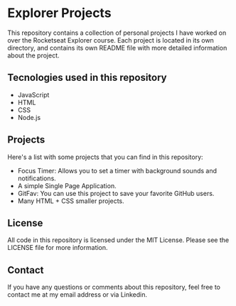 # Explorer Projects
This repository contains a collection of personal projects I have worked on over the Rocketseat Explorer course.
Each project is located in its own directory, and contains its own README file with more detailed information about the project.

## Tecnologies used in this repository
- JavaScript
- HTML
- CSS
- Node.js

## Projects
Here's a list with some projects that you can find in this repository:
- Focus Timer: Allows you to set a timer with background sounds and notifications.
- A simple Single Page Application.
- GitFav: You can use this project to save your favorite GitHub users.
- Many HTML + CSS smaller projects.

## License
All code in this repository is licensed under the MIT License. Please see the LICENSE file for more information.

## Contact
If you have any questions or comments about this repository, feel free to contact me at my email address or via Linkedin.
